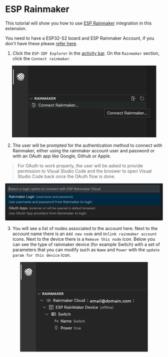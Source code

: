 # ESP Rainmaker

This tutorial will show you how to use [ESP Rainmaker](https://rainmaker.espressif.com) integration in this extension.

You need to have a ESP32-S2 board and ESP Rainmaker Account, if you don't have these please [refer here](https://rainmaker.espressif.com/docs/get-started.html).

1. Click the `ESP-IDF Explorer` in the [activity bar](https://code.visualstudio.com/docs/getstarted/userinterface). On the `Rainmaker` section, click the `Connect rainmaker`.

<p align="center">
  <img src="../../media/tutorials/rainmaker/connect.png" alt="Rainmaker connect">
</p>

2. The user will be prompted for the authentication method to connect with Rainmaker, either using the rainmaker account user and password or with an OAuth app like Google, Github or Apple.

> For OAuth to work properly, the user will be asked to provide permission to Visual Studio Code and the broswer to open Visual Studio Code back once the OAuth flow is done.

<p align="center">
  <img src="../../media/tutorials/rainmaker/auth_method.png" alt="Rainmaker auth method">
</p>

3. You will see a list of nodes associated to the account here. Next to the account name there is an `Add new node` and `Unlink rainmaker account` icons. Next to the device there is a `Remove this node` icon. Below you can see the type of rainmaker device (for example Switch) with a set of parameters that you can modify such as `Name` and `Power` with the `update param for this device` icon.

<p align="center">
  <img src="../../media/tutorials/rainmaker/nodes_info.png" alt="Rainmaker auth method">
</p>
